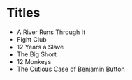 # Titles

* A River Runs Through It
* Fight Club
* 12 Years a Slave
* The Big Short
* 12 Monkeys
* The Cutious Case of Benjamin Button
